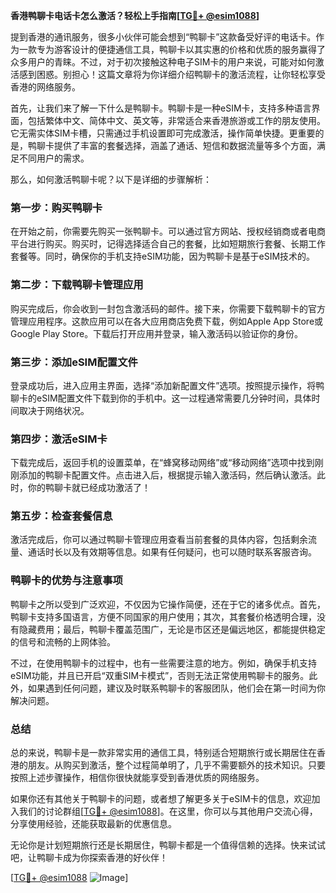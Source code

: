 **香港鸭聊卡电话卡怎么激活？轻松上手指南[[TG💪+ @esim1088](https://t.me/s/esim1088)]**

提到香港的通讯服务，很多小伙伴可能会想到“鸭聊卡”这款备受好评的电话卡。作为一款专为游客设计的便捷通信工具，鸭聊卡以其实惠的价格和优质的服务赢得了众多用户的青睐。不过，对于初次接触这种电子SIM卡的用户来说，可能对如何激活感到困惑。别担心！这篇文章将为你详细介绍鸭聊卡的激活流程，让你轻松享受香港的网络服务。

首先，让我们来了解一下什么是鸭聊卡。鸭聊卡是一种eSIM卡，支持多种语言界面，包括繁体中文、简体中文、英文等，非常适合来香港旅游或工作的朋友使用。它无需实体SIM卡槽，只需通过手机设置即可完成激活，操作简单快捷。更重要的是，鸭聊卡提供了丰富的套餐选择，涵盖了通话、短信和数据流量等多个方面，满足不同用户的需求。

那么，如何激活鸭聊卡呢？以下是详细的步骤解析：

### 第一步：购买鸭聊卡

在开始之前，你需要先购买一张鸭聊卡。可以通过官方网站、授权经销商或者电商平台进行购买。购买时，记得选择适合自己的套餐，比如短期旅行套餐、长期工作套餐等。同时，确保你的手机支持eSIM功能，因为鸭聊卡是基于eSIM技术的。

### 第二步：下载鸭聊卡管理应用

购买完成后，你会收到一封包含激活码的邮件。接下来，你需要下载鸭聊卡的官方管理应用程序。这款应用可以在各大应用商店免费下载，例如Apple App Store或Google Play Store。下载后打开应用并登录，输入激活码以验证你的身份。

### 第三步：添加eSIM配置文件

登录成功后，进入应用主界面，选择“添加新配置文件”选项。按照提示操作，将鸭聊卡的eSIM配置文件下载到你的手机中。这一过程通常需要几分钟时间，具体时间取决于网络状况。

### 第四步：激活eSIM卡

下载完成后，返回手机的设置菜单，在“蜂窝移动网络”或“移动网络”选项中找到刚刚添加的鸭聊卡配置文件。点击进入后，根据提示输入激活码，然后确认激活。此时，你的鸭聊卡就已经成功激活了！

### 第五步：检查套餐信息

激活完成后，你可以通过鸭聊卡管理应用查看当前套餐的具体内容，包括剩余流量、通话时长以及有效期等信息。如果有任何疑问，也可以随时联系客服咨询。

### 鸭聊卡的优势与注意事项

鸭聊卡之所以受到广泛欢迎，不仅因为它操作简便，还在于它的诸多优点。首先，鸭聊卡支持多国语言，方便不同国家的用户使用；其次，其套餐价格透明合理，没有隐藏费用；最后，鸭聊卡覆盖范围广，无论是市区还是偏远地区，都能提供稳定的信号和流畅的上网体验。

不过，在使用鸭聊卡的过程中，也有一些需要注意的地方。例如，确保手机支持eSIM功能，并且已开启“双重SIM卡模式”，否则无法正常使用鸭聊卡的服务。此外，如果遇到任何问题，建议及时联系鸭聊卡的客服团队，他们会在第一时间为你解决问题。

### 总结

总的来说，鸭聊卡是一款非常实用的通信工具，特别适合短期旅行或长期居住在香港的朋友。从购买到激活，整个过程简单明了，几乎不需要额外的技术知识。只要按照上述步骤操作，相信你很快就能享受到香港优质的网络服务。

如果你还有其他关于鸭聊卡的问题，或者想了解更多关于eSIM卡的信息，欢迎加入我们的讨论群组[[TG💪+ @esim1088](https://t.me/s/esim1088)]。在这里，你可以与其他用户交流心得，分享使用经验，还能获取最新的优惠信息。

无论你是计划短期旅行还是长期居住，鸭聊卡都是一个值得信赖的选择。快来试试吧，让鸭聊卡成为你探索香港的好伙伴！

[[TG💪+ @esim1088](https://t.me/s/esim1088) ![Image](https://i.postimg.cc/4NQfJmqS/Snipaste-2025-05-13-00-14-12.png)]